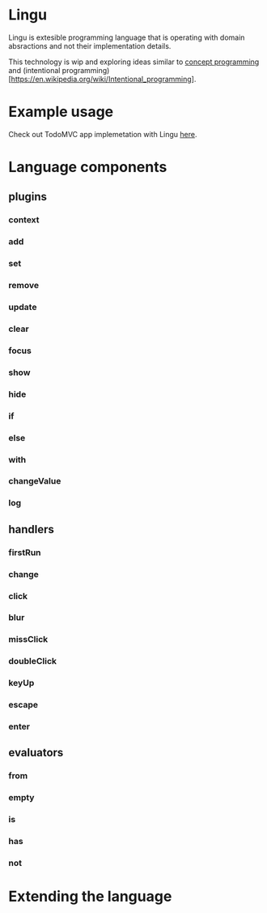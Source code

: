 # Lingu

Lingu is extesible programming language that is operating with domain absractions and not their implementation details.

This technology is wip and exploring ideas similar to [concept programming](https://en.wikipedia.org/wiki/Concept_programming)
and (intentional programming)[https://en.wikipedia.org/wiki/Intentional_programming].

# Example usage

Check out TodoMVC app implemetation with Lingu [here](https://github.com/tautvilas/lingu/tree/master/todomvc).

# Language components

## plugins

### context
### add
### set
### remove
### update
### clear
### focus
### show
### hide
### if
### else
### with
### changeValue
### log

## handlers

### firstRun
### change
### click
### blur
### missClick
### doubleClick
### keyUp
### escape
### enter

## evaluators

### from
### empty
### is
### has
### not

# Extending the language
